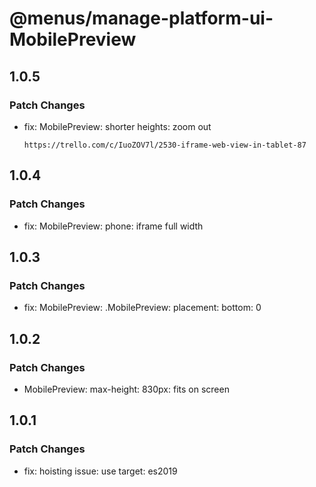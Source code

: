 # @menus/manage-platform-ui-MobilePreview

## 1.0.5

### Patch Changes

- fix: MobilePreview: shorter heights: zoom out

      https://trello.com/c/IuoZOV7l/2530-iframe-web-view-in-tablet-87

## 1.0.4

### Patch Changes

- fix: MobilePreview: phone: iframe full width

## 1.0.3

### Patch Changes

- fix: MobilePreview: .MobilePreview: placement: bottom: 0

## 1.0.2

### Patch Changes

- MobilePreview: max-height: 830px: fits on screen

## 1.0.1

### Patch Changes

- fix: hoisting issue: use target: es2019

